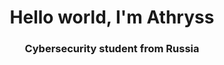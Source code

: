 <h1 align="center">Hello world, I'm Athryss</a> 
<h3 align="center">Cybersecurity student from Russia</h3>
